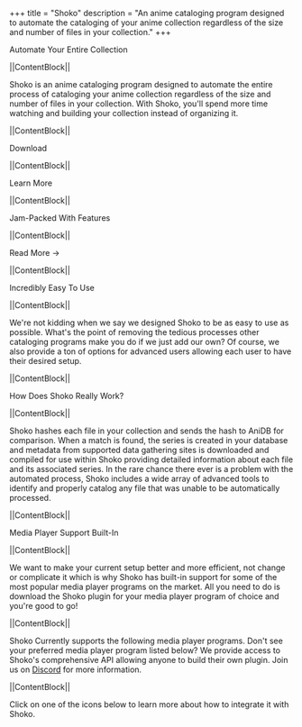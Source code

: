 +++
title = "Shoko"
description = "An anime cataloging program designed to automate the cataloging of your anime collection regardless of the size and number of files in your collection."
+++

Automate Your Entire Collection

||ContentBlock||

Shoko is an anime cataloging program designed to automate the entire process of cataloging your anime collection regardless of the size and number of files in your collection. With Shoko, you'll spend more time watching and building your collection instead of organizing it.

||ContentBlock||

Download

||ContentBlock||

Learn More

||ContentBlock||

Jam-Packed With Features

||ContentBlock||

Read More →

||ContentBlock||

Incredibly Easy To Use

||ContentBlock||

We're not kidding when we say we designed Shoko to be as easy to use as possible. What's the point of removing the tedious processes other cataloging programs make you do if we just add our own? Of course, we also provide a ton of options for advanced users allowing each user to have their desired setup.

||ContentBlock||

How Does Shoko Really Work?

||ContentBlock||

Shoko hashes each file in your collection and sends the hash to AniDB for comparison. When a match is found, the series is created in your database and metadata from supported data gathering sites is downloaded and compiled for use within Shoko providing detailed information about each file and its associated series. In the rare chance there ever is a problem with the automated process, Shoko includes a wide array of advanced tools to identify and properly catalog any file that was unable to be automatically processed.

||ContentBlock||

Media Player Support Built-In

||ContentBlock||

We want to make your current setup better and more efficient, not change or complicate it which is why Shoko has built-in support for some of the most popular media player programs on the market. All you need to do is download the Shoko plugin for your media player program of choice and you're good to go!

||ContentBlock||

Shoko Currently supports the following media player programs. Don't see your preferred media player program listed below? We provide access to Shoko's comprehensive API allowing anyone to build their own plugin. Join us on [Discord](https://discord.gg/vpeHDsg) for more information.

||ContentBlock||

Click on one of the icons below to learn more about how to integrate it with Shoko.